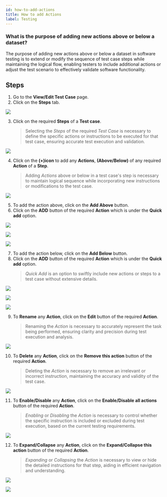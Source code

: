 ```yaml
---
id: how-to-add-actions
title: How to add Actions
label: Testing
---
```


### What is the purpose of adding new actions above or below a dataset?

The purpose of adding new actions above or below a dataset in software testing is to extend or modify the sequence of test case steps while maintaining the logical flow, enabling testers to include additional actions or adjust the test scenario to effectively validate software functionality.

## Steps

1. Go to the **View/Edit Test Case** page.
2. Click on the **Steps** tab.

![](/img/how-tos/how-to-add-actions/view-steps.png)

3. Click on the required **Steps** of a **Test case**.
   > Selecting the *Steps* of the required *Test Case* is necessary to define the specific actions or instructions to be executed for that test case, ensuring accurate test execution and validation.

![](/img/how-tos/how-to-add-actions/test-step.png)

4. Click on the **(+)icon** to add any **Actions**, **(Above/Below)** of any required **Action** of a **Step**.
   > Adding *Actions* above or below in a test case's step is necessary to maintain logical sequence while incorporating new instructions or modifications to the test case.

![](/img/how-tos/how-to-add-actions/plus-icon.png)

5. To add the action above, click on the **Add Above** button.
6. Click on the **ADD** button of the required **Action** which is under the **Quick add** option.

![](/img/how-tos/how-to-add-actions/add-above.png)

![](/img/how-tos/how-to-add-actions/quick-add.png)

![](/img/how-tos/how-to-add-actions/above-action.png)

7. To add the action below, click on the **Add Below** button.
8. Click on the **ADD** button of the required **Action** which is under the **Quick add** option.
    > *Quick Add* is an option to swiftly include new actions or steps to a test case without extensive details.

![](/img/how-tos/how-to-add-actions/add-below.png)

![](/img/how-tos/how-to-add-actions/quick-add.png)

![](/img/how-tos/how-to-add-actions/below-action.png)

9. To **Rename** any **Action**, click on the **Edit** button of the required **Action**.
    > Renaming the *Action* is necessary to accurately represent the task being performed, ensuring clarity and precision during test execution and analysis.

![](/img/how-tos/how-to-add-actions/rename-actions.png)

10. To **Delete** any **Action**, click on the **Remove this action** button of the required **Action**.
    > Deleting the *Action* is necessary to remove an irrelevant or incorrect instruction, maintaining the accuracy and validity of the test case.

![](/img/how-tos/how-to-add-actions/remove-action.png)

11. To **Enable/Disable** any **Action**, click on the **Enable/Disable all actions** button of the required **Action**.
    > *Enabling* or *Disabling* the *Action* is necessary to control whether the specific instruction is included or excluded during test execution, based on the current testing requirements.

![](/img/how-tos/how-to-add-actions/enable-disable.png)

12. To **Expand/Collapse** any **Action**, click on the **Expand/Collapse this action** button of the required **Action**.
    > *Expanding* or *Collapsing* the *Action* is necessary to view or hide the detailed instructions for that step, aiding in efficient navigation and understanding.

![](/img/how-tos/how-to-add-actions/expand-collapse.png)

![](/img/how-tos/how-to-add-actions/collapse-action.png)
